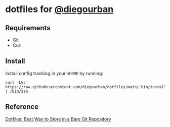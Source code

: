 # dotfiles for [@diegourban](https://github.com/diegourban)

## Requirements
- Git
- Curl

## Install

Install config tracking in your `$HOME` by running:

```
curl -Lks https://raw.githubusercontent.com/diegourban/dotfiles/main/.bin/install.zsh | /bin/zsh
```

## Reference
[Dotfiles: Best Way to Store in a Bare Git Repository ](https://www.atlassian.com/git/tutorials/dotfiles)
